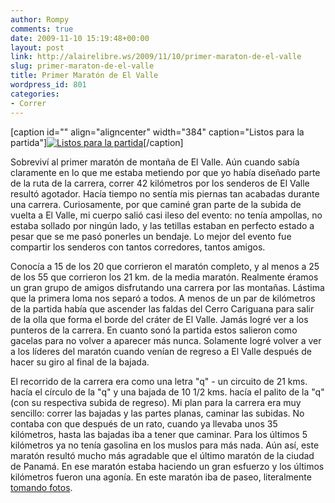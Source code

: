 ```yaml
---
author: Rompy
comments: true
date: 2009-11-10 15:19:48+00:00
layout: post
link: http://alairelibre.ws/2009/11/10/primer-maraton-de-el-valle
slug: primer-maraton-de-el-valle
title: Primer Maratón de El Valle
wordpress_id: 801
categories:
- Correr
---
```


[caption id="" align="aligncenter" width="384" caption="Listos para la partida"][![Listos para la partida](http://alairelibre.ws/gallery/d/53424-2/PB013668.JPG)](http://alairelibre.ws/gallery/v/elvalletrailmarathon/PB013668.JPG.html)[/caption]

Sobreviví al primer maratón de montaña de El Valle. Aún cuando sabía claramente en lo que me estaba metiendo por que yo había diseñado parte de la ruta de la carrera, correr 42 kilómetros por los senderos de El Valle resultó agotador. Hacía tiempo no sentía mis piernas tan acabadas durante una carrera. Curiosamente, por que caminé gran parte de la subida de vuelta a El Valle, mi cuerpo salió casi ileso del evento: no tenía ampollas, no estaba sollado por ningún lado, y las tetillas estaban en perfecto estado a pesar que se me pasó ponerles un bendaje. Lo mejor del evento fue compartir los senderos con tantos corredores, tantos amigos.

Conocía a 15 de los 20 que corrieron el maratón completo, y al menos a 25 de los 55 que corrieron los 21 km. de la media maratón. Realmente éramos un gran grupo de amigos disfrutando una carrera por las montañas. Lástima que la primera loma nos separó a todos. A menos de un par de kilómetros de la partida había que ascender las faldas del Cerro Cariguana para salir de la olla que forma el borde del cráter de El Valle. Jamás logré ver a los punteros de la carrera. En cuanto sonó la partida estos salieron como gacelas para no volver a aparecer más nunca. Solamente logré volver a ver a los líderes del maratón cuando venían de regreso a El Valle después de hacer su giro al final de la bajada.

El recorrido de la carrera era como una letra "q" - un circuito de 21 kms. hacía el círculo de la "q" y una bajada de 10 1/2 kms. hacía el palito de la "q" (con su respectiva subida de regreso). Mi plan para la carrera era muy sencillo: correr las bajadas y las partes planas, caminar las subidas. No contaba con que después de un rato, cuando ya llevaba unos 35 kilómetros, hasta las bajadas iba a tener que caminar. Para los últimos 5 kilómetros ya no tenía gasolina en los muslos para más nada. Aún así, este maratón resultó mucho más agradable que el último maratón de la ciudad de Panamá. En ese maratón estaba haciendo un gran esfuerzo y los últimos kilómetros fueron una agonía. En este maratón iba de paseo, literalmente [tomando fotos](http://alairelibre.ws/gallery/v/elvalletrailmarathon/).
